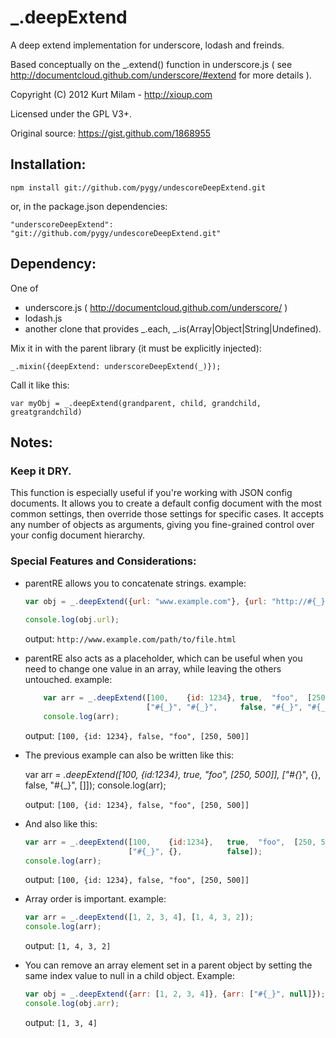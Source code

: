 # _.deepExtend 

A deep extend implementation for underscore, lodash and freinds.

Based conceptually on the _.extend() function in underscore.js ( see http://documentcloud.github.com/underscore/#extend for more details ).

Copyright (C) 2012  Kurt Milam - http://xioup.com 

Licensed under the GPL V3+.

Original source: https://gist.github.com/1868955

## Installation:

    npm install git://github.com/pygy/undescoreDeepExtend.git
    
or, in the package.json dependencies:

    "underscoreDeepExtend": "git://github.com/pygy/undescoreDeepExtend.git"

## Dependency: 

One of 

- underscore.js ( http://documentcloud.github.com/underscore/ )
- lodash.js
- another clone that provides _.each, _.is(Array|Object|String|Undefined).

Mix it in with the parent library (it must be explicitly injected):

    _.mixin({deepExtend: underscoreDeepExtend(_)});

Call it like this:

    var myObj = _.deepExtend(grandparent, child, grandchild, greatgrandchild)

## Notes:

### Keep it DRY.

This function is especially useful if you're working with JSON config documents. It allows you to create a default
config document with the most common settings, then override those settings for specific cases. It accepts any
number of objects as arguments, giving you fine-grained control over your config document hierarchy.

### Special Features and Considerations:

- parentRE allows you to concatenate strings. example:

  ``` Javascript
  var obj = _.deepExtend({url: "www.example.com"}, {url: "http://#{_}/path/to/file.html"});
      
  console.log(obj.url);
  ```
  
  output: `http://www.example.com/path/to/file.html`

- parentRE also acts as a placeholder, which can be useful when you need to change one value in an array, while
  leaving the others untouched. example:

  ``` Javascript
      var arr = _.deepExtend([100,    {id: 1234}, true,  "foo",  [250, 500]],
                             ["#{_}", "#{_}",     false, "#{_}", "#{_}"]);
      console.log(arr);
  ```

  output: `[100, {id: 1234}, false, "foo", [250, 500]]`

- The previous example can also be written like this:

    var arr = _.deepExtend([100,    {id:1234},   true,  "foo",  [250, 500]],
                          ["#{_}", {},          false, "#{_}", []]);
    console.log(arr);

  output: `[100, {id: 1234}, false, "foo", [250, 500]]`

- And also like this:

  ``` Javascript
  var arr = _.deepExtend([100,    {id:1234},   true,  "foo",  [250, 500]],
                         ["#{_}", {},          false]);
  console.log(arr);
  ```

  output: `[100, {id: 1234}, false, "foo", [250, 500]]`

- Array order is important. example:

  ``` Javascript
  var arr = _.deepExtend([1, 2, 3, 4], [1, 4, 3, 2]);
  console.log(arr);
  ```
  
  output: `[1, 4, 3, 2]`


- You can remove an array element set in a parent object by setting the same index value to null in a child object. Example:

  ``` Javascript
  var obj = _.deepExtend({arr: [1, 2, 3, 4]}, {arr: ["#{_}", null]});
  console.log(obj.arr);
  ```
  
  output: `[1, 3, 4]`
